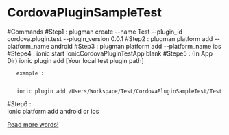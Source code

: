 # CordovaPluginSampleTest

#Commands
#Step1 :
       plugman create --name Test --plugin_id cordova.plugin.test --plugin_version 0.0.1
#Step2 :
       plugman platform add --platform_name android
#Step3 :
       plugman platform add --platform_name ios
#Stepe4 :
       ionic start IonicCordovaPluginTestApp blank
#Stepe5 : (In App Dir)
       ionic plugin add [Your local test plugin path]

       example :


       ionic plugin add /Users/Workspace/Test/CordovaPluginSampleTest/Test
#Step6 :  
       ionic platform add android or ios


[Read more words!](http://www.santoshshinde.com/2016/11/steps-to-create-cordova-plugin.html)

